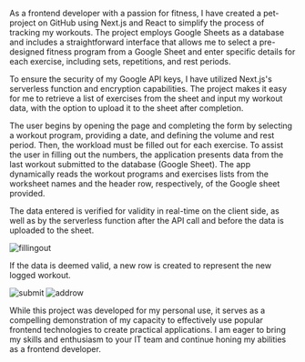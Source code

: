 As a frontend developer with a passion for fitness, I have created a pet-project on GitHub using Next.js and React to simplify the process of tracking my workouts. The project employs Google Sheets as a database and includes a straightforward interface that allows me to select a pre-designed fitness program from a Google Sheet and enter specific details for each exercise, including sets, repetitions, and rest periods.

To ensure the security of my Google API keys, I have utilized Next.js's serverless function and encryption capabilities. The project makes it easy for me to retrieve a list of exercises from the sheet and input my workout data, with the option to upload it to the sheet after completion.

The user begins by opening the page and completing the form by selecting a workout program, providing a date, and defining the volume and rest period. Then, the workload must be filled out for each exercise. To assist the user in filling out the numbers, the application presents data from the last workout submitted to the database (Google Sheet). The app dynamically reads the workout programs and exercises lists from the worksheet names and the header row, respectively, of the Google sheet provided.

The data entered is verified for validity in real-time on the client side, as well as by the serverless function after the API call and before the data is uploaded to the sheet.

![fillingout](https://user-images.githubusercontent.com/112394347/233692987-d733d15f-8e03-485a-951e-10258d0f865d.gif)


If the data is deemed valid, a new row is created to represent the new logged workout.

![submit](https://user-images.githubusercontent.com/112394347/233693111-c2beae27-90a4-4fb1-9340-6efdef491702.gif)
![addrow](https://user-images.githubusercontent.com/112394347/233693123-23bdf15f-8cbd-4e88-9c19-406fe589d84a.gif)

While this project was developed for my personal use, it serves as a compelling demonstration of my capacity to effectively use popular frontend technologies to create practical applications. I am eager to bring my skills and enthusiasm to your IT team and continue honing my abilities as a frontend developer.
